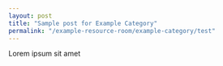 ```yaml
---
layout: post
title: "Sample post for Example Category"
permalink: "/example-resource-room/example-category/test"
---
```

Lorem ipsum sit amet
